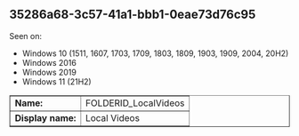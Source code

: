 ## 35286a68-3c57-41a1-bbb1-0eae73d76c95

Seen on:
* Windows 10 (1511, 1607, 1703, 1709, 1803, 1809, 1903, 1909, 2004, 20H2)
* Windows 2016
* Windows 2019
* Windows 11 (21H2)

<table border="1" class="docutils">
  <tbody>
    <tr>
      <td><b>Name:</b></td>
      <td>FOLDERID_LocalVideos</td>
    </tr>
    <tr>
      <td><b>Display name:</b></td>
      <td>Local Videos</td>
    </tr>
  </tbody>
</table>

